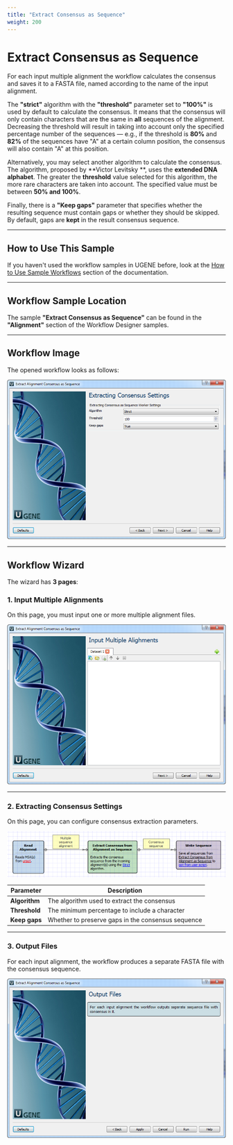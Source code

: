 ```yaml
---
title: "Extract Consensus as Sequence"
weight: 200
---
```


# Extract Consensus as Sequence

For each input multiple alignment the workflow calculates the consensus and saves it to a FASTA file, named according to
the name of the input alignment.

The **"strict"** algorithm with the **"threshold"** parameter set to **"100%"** is used by default to calculate the
consensus. It means that the consensus will only contain characters that are the same in **all** sequences of the
alignment. Decreasing the threshold will result in taking into account only the specified percentage number of the
sequences — e.g., if the threshold is **80%** and **82%** of the sequences have "A" at a certain column position, the
consensus will also contain "A" at this position.

Alternatively, you may select another algorithm to calculate the consensus. The algorithm, proposed by **Victor Levitsky
**, uses the **extended DNA alphabet**. The greater the **threshold** value selected for this algorithm, the more rare
characters are taken into account. The specified value must be between **50% and 100%**.

Finally, there is a **"Keep gaps"** parameter that specifies whether the resulting sequence must contain gaps or whether
they should be skipped. By default, gaps are **kept** in the result consensus sequence.

---

## How to Use This Sample

If you haven't used the workflow samples in UGENE before, look at
the [How to Use Sample Workflows](../../introduction/how-to-use-sample-workflows) section of the documentation.

---

## Workflow Sample Location

The sample **"Extract Consensus as Sequence"** can be found in the **"Alignment"** section of the Workflow Designer
samples.

---

## Workflow Image

The opened workflow looks as follows:

![Workflow image](/images/65930234/65930235.png)

---

## Workflow Wizard

The wizard has **3 pages**:

### 1. Input Multiple Alignments

On this page, you must input one or more multiple alignment files.

![Input page](/images/65930234/65930236.png)

---

### 2. Extracting Consensus Settings

On this page, you can configure consensus extraction parameters.

![Settings page](/images/65930234/65930237.png)

| **Parameter** | **Description**                                    |
|---------------|----------------------------------------------------|
| **Algorithm** | The algorithm used to extract the consensus        |
| **Threshold** | The minimum percentage to include a character      |
| **Keep gaps** | Whether to preserve gaps in the consensus sequence |

---

### 3. Output Files

For each input alignment, the workflow produces a separate FASTA file with the consensus sequence.

![Output page](/images/65930234/65930238.png)

